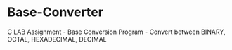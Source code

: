 # Base-Converter
C LAB Assignment - Base Conversion Program - Convert between BINARY, OCTAL, HEXADECIMAL, DECIMAL
